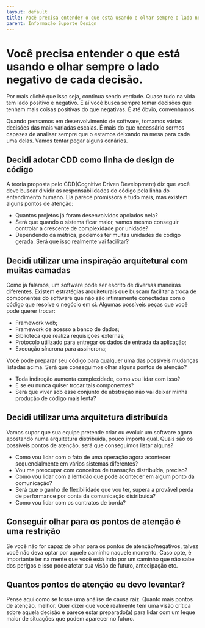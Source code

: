 ```yaml
---
layout: default
title: Você precisa entender o que está usando e olhar sempre o lado negativo de cada decisão. 
parent: Informação Suporte Design
---
```

# Você precisa entender o que está usando e olhar sempre o lado negativo de cada decisão.

Por mais clichê que isso seja, continua sendo verdade. Quase tudo na vida tem lado positivo e negativo. E aí você busca sempre tomar decisões que tenham mais coisas positivas do que negativas. É até óbvio, convenhamos. 

Quando pensamos em desenvolvimento de software, tomamos várias decisões das mais variadas escalas. É mais do que necessário sermos capazes de analisar sempre que o estamos deixando na mesa para cada uma delas. Vamos tentar pegar alguns cenários. 

## Decidi adotar CDD como linha de design de código

A teoria proposta pelo CDD(Cognitive Driven Development) diz que você deve buscar dividir as responsabilidades do código pela linha do entendimento humano. Ela parece promissora e tudo mais, mas existem alguns pontos de atenção:

* Quantos projetos já foram desenvolvidos apoiados nela?
* Será que quando o sistema ficar maior, vamos mesmo conseguir controlar a crescente de complexidade por unidade?
* Dependendo da métrica, podemos ter muitas unidades de código gerada. Será que isso realmente vai facilitar?

## Decidi utilizar uma inspiração arquitetural com muitas camadas

Como já falamos, um software pode ser escrito de diversas maneiras diferentes. Existem estratégias arquiteturais que buscam facilitar a troca de componentes do software que não são intimamente conectadas com o código que resolve o negócio em si. Algumas possíveis peças que você pode querer trocar:

* Framework web;
* Framework de acesso a banco de dados;
* Biblioteca que realiza requisições externas;
* Protocolo utilizado para entregar os dados de entrada da aplicação;
* Execução síncrona para assíncrona;

Você pode preparar seu código para qualquer uma das possíveis mudanças listadas acima. Será que conseguimos olhar alguns pontos de atenção?

* Toda indireção aumenta complexidade, como vou lidar com isso?
* E se eu nunca quiser trocar tais componentes?
* Será que viver sob esse conjunto de abstração não vai deixar minha produção de código mais lenta?

## Decidi utilizar uma arquitetura distribuída

Vamos supor que sua equipe pretende criar ou evoluir um software agora apostando numa arquitetura distribuída, pouco importa qual. Quais são os possíveis pontos de atenção, será que conseguimos listar alguns?

* Como vou lidar com o fato de uma operação agora acontecer sequencialmente em vários sistemas diferentes?
* Vou me preocupar com conceitos de transação distribuída, preciso?
* Como vou lidar com a lentidão que pode acontecer em algum ponto da comunicação?
* Será que o ganho de flexibilidade que vou ter, supera a provável perda de performance por conta da comunicação distribuída?
* Como vou lidar com os contratos de borda? 

## Conseguir olhar para os pontos de atenção é uma restrição

Se você não for capaz de olhar para os pontos de atenção/negativos, talvez você não deva optar por aquele caminho naquele momento. Caso opte, é importante ter na mente que você está indo por um caminho que não sabe dos perigos e isso pode afetar sua visão de futuro, antecipação etc. 

## Quantos pontos de atenção eu devo levantar?

Pense aqui como se fosse uma análise de causa raiz. Quanto mais pontos de atenção, melhor. Quer dizer que você realmente tem uma visão crítica sobre aquela decisão e parece estar preparado(a) para lidar com um leque maior de situações que podem aparecer no futuro. 
